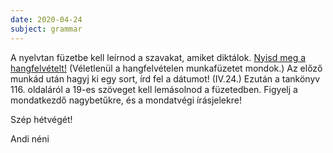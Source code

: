 ```yaml
---
date: 2020-04-24
subject: grammar
---
```


A nyelvtan füzetbe kell leírnod a szavakat, amiket diktálok.
[Nyisd meg a hangfelvételt!](2020-04-24-tollbamondas.mp3) (Véletlenül a hangfelvételen munkafüzetet mondok.)
Az előző munkád után hagyj ki egy sort, írd fel a dátumot! (IV.24.)
Ezután a tankönyv 116. oldaláról a 19-es szöveget kell lemásolnod a füzetedben.  Figyelj a mondatkezdő nagybetűkre, és a mondatvégi írásjelekre!

Szép hétvégét!

Andi néni

